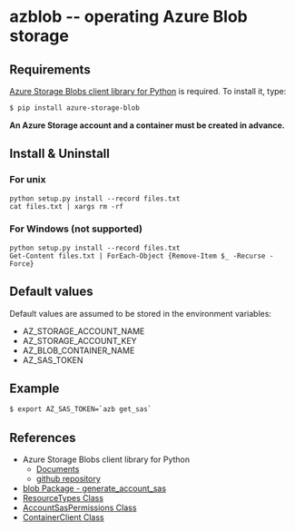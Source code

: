 # azblob -- operating Azure Blob storage

## Requirements

[Azure Storage Blobs client library for Python](https://learn.microsoft.com/en-us/python/api/overview/azure/storage-blob-readme?view=azure-python) is required.
To install it, type:

```bash
$ pip install azure-storage-blob
```

**An Azure Storage account and a container must be created in advance.**

## Install & Uninstall
### For unix

    python setup.py install --record files.txt
    cat files.txt | xargs rm -rf

### For Windows (not supported)

    python setup.py install --record files.txt
    Get-Content files.txt | ForEach-Object {Remove-Item $_ -Recurse -Force}


## Default values

Default values are assumed to be stored in the environment variables:
- AZ_STORAGE_ACCOUNT_NAME
- AZ_STORAGE_ACCOUNT_KEY
- AZ_BLOB_CONTAINER_NAME
- AZ_SAS_TOKEN


## Example

```bash
$ export AZ_SAS_TOKEN=`azb get_sas`
```    


## References

- Azure Storage Blobs client library for Python
    - [Documents](https://learn.microsoft.com/en-us/python/api/overview/azure/storage-blob-readme?view=azure-python)
    - [github repository](https://github.com/Azure/azure-sdk-for-python/tree/azure-storage-blob_12.14.1/sdk/storage/azure-storage-blob)
- [blob Package - generate_account_sas](https://learn.microsoft.com/en-us/python/api/azure-storage-blob/azure.storage.blob?view=azure-python#azure-storage-blob-generate-container-sas)
- [ResourceTypes Class](https://learn.microsoft.com/en-us/python/api/azure-storage-blob/azure.storage.blob.resourcetypes?view=azure-python)
- [AccountSasPermissions Class](https://learn.microsoft.com/en-us/python/api/azure-storage-blob/azure.storage.blob.accountsaspermissions?view=azure-python)
- [ContainerClient Class](https://learn.microsoft.com/en-us/python/api/azure-storage-blob/azure.storage.blob.containerclient?view=azure-python)